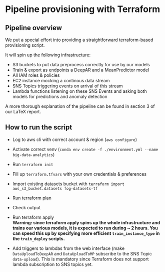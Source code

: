 
# Pipeline provisioning with Terraform
## Pipeline overview
We put a special effort into providing a straightforward terraform-based provisioning script. 

It will spin up the following infrastructure:
- S3 buckets to put data preprocess correctly for use by our models
- Train & export as endpoints a DeepAR and a MeanPredictor model
- All IAM roles & policies
- EC2 instance mocking a continous data stream
- SNS Topics triggering events on arrival of this stream 
- Lambda functions listening on these SNS Events and asking both models for predictions and anomaly detection

A more thorough explanation of the pipeline can be found in section 3 of our LaTeX report.


## How to run the script

- Log to aws cli with correct account & region (`aws configure`)
- Activate correct venv (`conda env create -f ./environment.yml --name big-data-analytics`)
- Run `terraform init`
- Fill up `terraform.tfvars` with your own credentials & preferences

- Import existing datasets bucket with `terraform import aws_s3_bucket.datasets fog-datasets-tf`
- Run terraform plan
- Check output
- Run terraform apply  
**Warning: since terraform apply spins up the whole infrastructure and trains our various models, it is expected to run during ~ 2 hours. You can speed this up by specifying more efficient `train_instance_type` in the `train_deploy` scripts.**
- Add triggers to lambdas from the web interface (make `DataUploadToDeepAR` and `DataUploadToMP` subscribe to the SNS Topic `data-upload`). This is mandatory since Terraform does not support lambda subscription to SNS topics yet.

